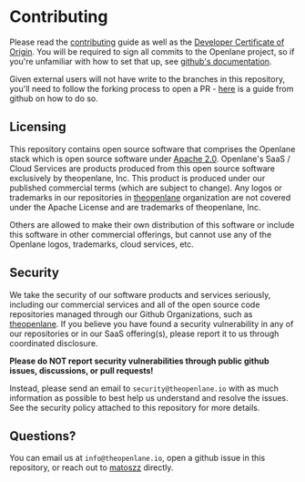 # Contributing

Please read the [contributing](.github/CONTRIBUTING.md) guide as well as the [Developer Certificate of Origin](https://developercertificate.org/). You will be required to sign all commits to the Openlane
project, so if you're unfamiliar with how to set that up, see [github's documentation](https://docs.github.com/en/authentication/managing-commit-signature-verification/about-commit-signature-verification).

Given external users will not have write to the branches in this repository, you'll need to follow the forking process to open a PR -
[here](https://docs.github.com/en/pull-requests/collaborating-with-pull-requests/proposing-changes-to-your-work-with-pull-requests/creating-a-pull-request-from-a-fork) is a guide from github on how to
do so.

## Licensing

This repository contains open source software that comprises the Openlane stack which is open source software under [Apache 2.0](LICENSE). Openlane's SaaS / Cloud Services are products produced from
this open source software exclusively by theopenlane, Inc. This product is produced under our published commercial terms (which are subject to change). Any logos or trademarks in our repositories in
[theopenlane](https://github.com/theopenlane) organization are not covered under the Apache License and are trademarks of theopenlane, Inc.

Others are allowed to make their own distribution of this software or include this software in other commercial offerings, but cannot use any of the Openlane logos, trademarks, cloud services, etc.

## Security

We take the security of our software products and services seriously, including our commercial services and all of the open source code repositories managed through our Github Organizations, such as
[theopenlane](https://github.com/theopenlane). If you believe you have found a security vulnerability in any of our repositories or in our SaaS offering(s), please report it to us through
coordinated disclosure.

**Please do NOT report security vulnerabilities through public github issues, discussions, or pull requests!**

Instead, please send an email to `security@theopenlane.io` with as much information as possible to best help us understand and resolve the issues. See the security policy attached to this repository
for more details.

## Questions?

You can email us at `info@theopenlane.io`, open a github issue in this repository, or reach out to [matoszz](https://github.com/matoszz) directly.
